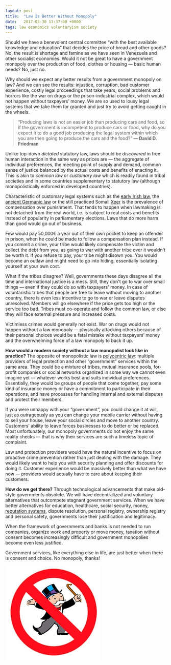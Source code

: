 ```yaml
---
layout: post
title:  "Law Is Better Without Monopoly"
date:   2017-03-30 13:37:00 +0000
tags: law economics voluntaryism society
---
```


Should we have a benevolent central committee “with the best available knowledge and education” that decides the price of bread and other goods? No, the result is shortage and famine as we have seen in Venezuela and other socialist economies. Would it not be great to have a government monopoly over the production of food, clothes or housing — basic human needs? No, just no.

Why should we expect any better results from a government monopoly on law? And we can see the results: injustice, corruption, bad customer experience, costly legal proceedings that take years, social problems and horrors like the war on drugs or the prison-industrial complex, which would not happen without taxpayers’ money. We are so used to lousy legal systems that we take them for granted and just try to avoid getting caught in the wheels.

> “Producing laws is not an easier job than producing cars and food, so if the government is incompetent to produce cars or food, why do you expect it to do a good job producing the legal system within which you are then going to produce the cars and the food?”
**― David D. Friedman**

Unlike top-down *dictated* statutory law, laws should be *discovered* in free human interaction in the same way as prices are — the aggregate of individual preferences, the meeting point of supply and demand, common sense of justice balanced by the actual costs and benefits of enacting it. This is akin to *common law* or *customary law* which is readily found in tribal societies and in some countries supplementary to statutory law (although monopolistically enforced in developed countries).

Characteristic of customary legal systems such as the [early Irish law](https://en.wikipedia.org/wiki/Early_Irish_law), the [ancient Germanic law](https://en.wikipedia.org/wiki/Ancient_Germanic_law#Principles) or the still practiced Somali [Xeer](https://en.wikipedia.org/wiki/Xeer) is the prevalence of compensation over punishment. That tends to happen when lawmaking is not detached from the real world, i.e. is subject to real costs and benefits instead of popularity in parliamentary elections. Laws that do more harm than good would go out of business.

Few would pay 50,000€ a year out of their own pocket to keep an offender in prison, when he could be made to follow a compensation plan instead. If you commit a crime, your tribe would likely compensate the victim and collect the debt from you, as going to war with another tribe over it wouldn't be worth it. If you refuse to pay, your tribe might disown you. You would become an outlaw and might need to go into hiding, essentially isolating yourself at your own cost.

What if the tribes disagree? Well, governments these days disagree all the time and international justice is a mess. Still, they don't go to war over small things — even if they could do so with taxpayers' money. In case of voluntaristic tribes that people are free to leave without moving to another country, there is even less incentive to go to war or leave disputes unresolved. Members will go elsewhere if the price gets too high or the service too bad. Tribes must co-operate and follow the common law, or else they will face external pressure and increased costs.

Victimless crimes would generally not exist. War on drugs would not happen without a law monopoly — physically attacking others because of their personal choices would be a fatal mistake without taxpayers’ money and the overwhelming force of a law monopoly to back it up.

**How would a modern society without a law monopolist look like in practice?** The opposite of monopolistic law is [polycentric law](https://en.wikipedia.org/wiki/Polycentric_law): multiple providers of legal protection and other “government” services within the same area. They could be a mixture of tribes, mutual insurance pools, for-profit companies or social networks organized in some way we cannot even imagine yet — whatever works best and suits individual preferences. Essentially, they would be groups of people that come together, pay some kind of insurance money or have a commitment to participate in their operations, and have processes for handling internal and external disputes and protect their members.

If you were unhappy with your “government”, you could change it at will, just as outrageously as you can change your mobile carrier without having to sell your house, leave your social circles and move to another country. Customers’ ability to leave forces businesses to do better or be replaced. Most unfortunately, our monopoly governments do not enjoy the same reality checks — that is why their services are such a timeless topic of complaint.

Law and protection providers would have the natural incentive to focus on proactive crime prevention rather than just dealing with the damage. They would likely want to help you with security planning and offer discounts for doing it. Customer experience would be massively better than what we have now — providers would actually have to care about keeping their customers.

**How do we get there?** Through technological advancements that make old-style governments obsolete. We will have decentralized and voluntary alternatives that outcompete stagnant government services. When we have better alternatives for education, healthcare, social security, money, [reputation systems](https://siriusbusiness.fi/learning-to-trust-strangers), dispute resolution, personal registry, ownership registry and personal safety, governments lose their justification and legitimacy.

When the framework of governments and banks is not needed to run companies, organize work and property or move money, taxation without consent becomes increasingly difficult and government monopolies become even less justified.

Government services, like everything else in life, are just better when there is consent and choice. No monopoly, thanks!

![Monopoly man](/assets/images/posts/monopoly-man.png)

